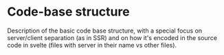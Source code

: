 # Code-base structure

Description of the basic code base structure, with a special focus on server/client separation (as in SSR) and on how it's encoded in the source code in svelte (files with server in their name vs other files).
